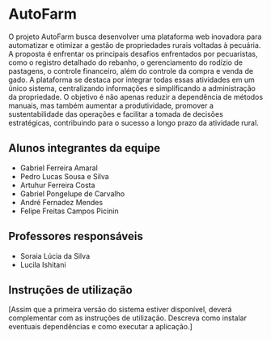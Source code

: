 # AutoFarm

O projeto AutoFarm busca desenvolver uma plataforma web inovadora para automatizar e otimizar a gestão de propriedades rurais voltadas à pecuária. A proposta é enfrentar os principais desafios enfrentados por pecuaristas, como o registro detalhado do rebanho, o gerenciamento do rodízio de pastagens, o controle financeiro, além do controle da compra e venda de gado. A plataforma se destaca por integrar todas essas atividades em um único sistema, centralizando informações e simplificando a administração da propriedade. O objetivo é não apenas reduzir a dependência de métodos manuais, mas também aumentar a produtividade, promover a sustentabilidade das operações e facilitar a tomada de decisões estratégicas, contribuindo para o sucesso a longo prazo da atividade rural. 

## Alunos integrantes da equipe

* Gabriel Ferreira Amaral
* Pedro Lucas Sousa e Silva
* Artuhur Ferreira Costa
* Gabriel Pongelupe de Carvalho
* André Fernadez Mendes
* Felipe Freitas Campos Picinin

## Professores responsáveis

* Soraia Lúcia da Silva
* Lucila Ishitani

## Instruções de utilização

[Assim que a primeira versão do sistema estiver disponível, deverá complementar com as instruções de utilização. Descreva como instalar eventuais dependências e como executar a aplicação.]
